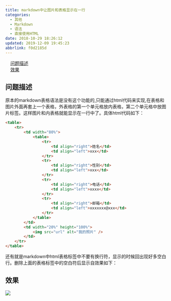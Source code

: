```yaml
---
title: markdown中让图片和表格显示在一行
categories: 
  - 其他
  - Markdown
  - 语法
  - 直接使用HTML
date: 2018-10-29 18:26:12
updated: 2019-12-09 19:45:23
abbrlink: f0d2185d
---
```

<div id='my_toc'>&nbsp;&nbsp;&nbsp;&nbsp;<a href="/blog/f0d2185d/#问题描述">问题描述</a><br/>&nbsp;&nbsp;&nbsp;&nbsp;<a href="/blog/f0d2185d/#效果">效果</a><br/></div><!--more-->
<script>if (navigator.platform.search('arm')==-1){document.getElementById('my_toc').style.display = 'none';}
var e,p = document.getElementsByTagName('p');while (p.length>0) {e = p[0];e.parentElement.removeChild(e);}
</script>

<!--end-->
## 问题描述 ##
原本的markdown表格语法是没有这个功能的,只能通过html代码来实现,在表格和图片外面再套上一个表格，外表格的第一个单元格放内表格，第二个单元格中放图片标签。这样图片和内表格就能显示在一行中了。具体html代码如下：
```html
<table>
    <tr>
        <td width="80%">
            <table>
                <tr>
                    <td align="right">姓名</td>
                    <td align="left">xxx</td>
                </tr>
                <tr>
                    <td align="right">性别</td>
                    <td align="left">xxx</td>
                </tr>
                <tr>
                    <td align="right">电话</td>
                    <td align="left">xxxx</td>
                </tr>
                <tr>
                    <td align="right">邮箱</td>
                    <td align="left">xxxxxxx@xxx</td>
                </tr>
            </table>
        </td>
        <td width="20%" height="100%">
            <img src="url" alt="我的照片" />
        </td>
    </tr>
</table>
```
还有就是markdown中html表格标签中不要有换行符，显示的时候回出现好多空白行。删除上面的表格标签中的空白符后显示自效果如下：
## 效果 ##
![](https://image-1257720033.cos.ap-shanghai.myqcloud.com/findjob/table_img_insameline.png)
